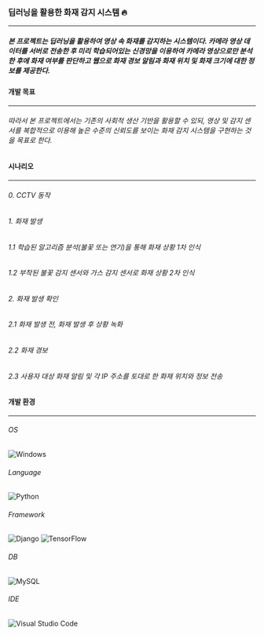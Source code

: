 ### 딥러닝을 활용한 화재 감지 시스템 🔥  
- - -
##### 본 프로젝트는 딥러닝을 활용하여 영상 속 화재를 감지하는 시스템이다. 카메라 영상 데이터를 서버로 전송한 후 미리 학습되어있는 신경망을 이용하여 카메라 영상으로만 분석한 후에 화재 여부를 판단하고 웹으로 화재 경보 알림과 화재 위치 및 화재 크기에 대한 정보를 제공한다.  

#### 개발 목표  
- - -
###### 따라서 본 프로젝트에서는 기존의 사회적 생산 기반을 활용할 수 있되, 영상 및 감지 센서를 복합적으로 이용해 높은 수준의 신뢰도를 보이는 화재 감지 시스템을 구현하는 것을 목표로 한다.  

#### 시나리오  
- - -
###### 0. CCTV 동작  
###### 1. 화재 발생  
######  1.1 학습된 알고리즘 분석(불꽃 또는 연기)을 통해 화재 상황 1차 인식  
######  1.2 부착된 불꽃 감지 센서와 가스 감지 센서로 화재 상황 2차 인식  
###### 2. 화재 발생 확인  
######  2.1 화재 발생 전, 화재 발생 후 상황 녹화  
######  2.2 화재 경보  
######  2.3 사용자 대상 화재 알림 및 각 IP 주소를 토대로 한 화재 위치와 정보 전송  

#### 개발 환경  
- - -
###### OS  
![Windows](https://img.shields.io/badge/Windows-0078D6?style=for-the-badge&logo=windows&logoColor=white)  
###### Language  
![Python](https://img.shields.io/badge/python-3670A0?style=for-the-badge&logo=python&logoColor=ffdd54)  
###### Framework  
![Django](https://img.shields.io/badge/django-%23092E20.svg?style=for-the-badge&logo=django&logoColor=white)
![TensorFlow](https://img.shields.io/badge/TensorFlow-%23FF6F00.svg?style=for-the-badge&logo=TensorFlow&logoColor=white)  
###### DB  
![MySQL](https://img.shields.io/badge/mysql-%2300f.svg?style=for-the-badge&logo=mysql&logoColor=white)  
###### IDE  
![Visual Studio Code](https://img.shields.io/badge/Visual%20Studio%20Code-0078d7.svg?style=for-the-badge&logo=visual-studio-code&logoColor=white)  
